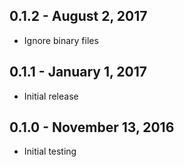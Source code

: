 0.1.2 - August 2, 2017
----------------------
- Ignore binary files

0.1.1 - January 1, 2017
-----------------------
- Initial release

0.1.0 - November 13, 2016
-------------------------
- Initial testing
